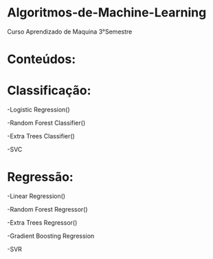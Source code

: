 # Algoritmos-de-Machine-Learning

Curso Aprendizado de Maquina 3°Semestre

# Conteúdos:

# Classificação:
-Logistic Regression()

-Random Forest Classifier()

-Extra Trees Classifier()

-SVC


# Regressão:
-Linear Regression()

-Random Forest Regressor()

-Extra Trees Regressor()

-Gradient Boosting Regression

-SVR
